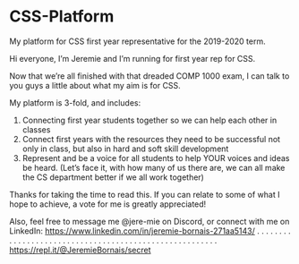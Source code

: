 # CSS-Platform
My platform for CSS first year representative for the 2019-2020 term.

Hi everyone, I’m Jeremie and I’m running for first year rep for CSS.

Now that we’re all finished with that dreaded COMP 1000 exam, I can talk to you guys a little about what my aim is for CSS.

My platform is 3-fold, and includes:

1. Connecting first year students together so we can help each other in classes
2. Connect first years with the resources they need to be successful not only in class, but also in hard and soft skill development
3. Represent and be a voice for all students to help YOUR voices and ideas be heard. (Let’s face it, with how many of us there are, we can all make the CS department better if we all work together)

Thanks for taking the time to read this. If you can relate to some of what I hope to achieve, a vote for me is greatly appreciated!

Also, feel free to message me @jere-mie on Discord, or connect with me on LinkedIn: https://www.linkedin.com/in/jeremie-bornais-271aa5143/
.
.
.
.
.
.
.
.
.
.
.
.
.
.
.
.
.
.
.
.
.
.
.
.
.
.
.
.
.
.
.
.
.
.
.
.
.
.
.
.
.
.
.
.
.
.
.
.
.
.
.
.
.
.
.
https://repl.it/@JeremieBornais/secret
